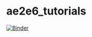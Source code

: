 # ae2e6_tutorials

[![Binder](https://mybinder.org/badge_logo.svg)](https://mybinder.org/v2/gh/albop/ae2e6_tutorials.git/HEAD)
